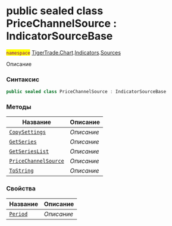 
# public sealed class PriceChannelSource : IndicatorSourceBase
<mark style="color:purple;">`namespace`</mark> [TigerTrade.Chart](../../../TigerTrade.Chart.md).[Indicators](../../../TigerTrade.Chart/Indicators.md).[Sources](../../../TigerTrade.Chart/Indicators/Sources.md)



Описание

### Синтаксис
```csharp
public sealed class PriceChannelSource : IndicatorSourceBase
```


### Методы
| Название | Описание |
| --- | --- |
| [`CopySettings`](./PriceChannelSource.cs/Методы/CopySettings.md) | *Описание* |
| [`GetSeries`](./PriceChannelSource.cs/Методы/GetSeries.md) | *Описание* |
| [`GetSeriesList`](./PriceChannelSource.cs/Методы/GetSeriesList.md) | *Описание* |
| [`PriceChannelSource`](./PriceChannelSource.cs/Методы/PriceChannelSource.md) | *Описание* |
| [`ToString`](./PriceChannelSource.cs/Методы/ToString.md) | *Описание* |

### Свойства
| Название | Описание |
| --- | --- |
| [`Period`](./PriceChannelSource.cs/Свойства/Period.md) | *Описание* |



